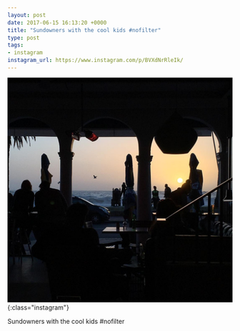 ```yaml
---
layout: post
date: 2017-06-15 16:13:20 +0000
title: "Sundowners with the cool kids #nofilter"
type: post
tags:
- instagram
instagram_url: https://www.instagram.com/p/BVXdNrRleIk/
---
```


![Instagram - BVXdNrRleIk](/img/BVXdNrRleIk.jpg){:class="instagram"}

Sundowners with the cool kids #nofilter
